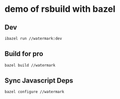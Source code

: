 # demo of rsbuild with bazel

## Dev

```bash
ibazel run //watermark:dev
```

## Build for pro

```bash
bazel build //watermark
```

## Sync Javascript Deps

```bash
bazel configure //watermark
```